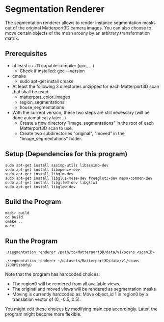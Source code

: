 # Segmentation Renderer
The segmentation renderer allows to render instance segmentation masks out of the original Matterport3D camera images. You can also choose to move certain objects of the mesh arouny by an arbitrary transformation matrix. 

## Prerequisites
- at least c++11 capable compiler (gcc, ...)
   - Check if installed: gcc --version
- cmake
   - sudo apt-get install cmake
- At least the following 3 directories unzipped for each Matterport3D scan that shall be used:
   - matterport_color_images
   - region_segmentations
   - house_segmentations
- With the current version, these two steps are still necessary (will be done automatically later...)
   - Create a new directory "image_segmentations" in the root of each Matterport3D scan to use.
   - Create two subdirectories "original", "moved" in the "image_segmentations" folder.

## Setup (Dependencies for this program)

    sudo apt-get install assimp-utils libassimp-dev
    sudo apt-get install libopencv-dev
    sudo apt-get install libglm-dev
    sudo apt-get install libglu1-mesa-dev freeglut3-dev mesa-common-dev
    sudo apt-get install libglfw3-dev libglfw3
    sudo apt-get install libglew-dev

## Build the Program
    mkdir build
    cd build
    cmake ..
    make

## Run the Program
    ./segmentation_renderer /path/to/Matterport3D/data/v1/scans <scanID>

    ./segmentation_renderer ~/datasets/Matterport3D/data/v1/scans 17DRP5sb8fyD
    
Note that the program has hardcoded choices: 
   - The region0 will be rendered from all available views.
   - The original and moved views will be rendered as segmentation masks
   - Moving is currently hardcoded as: Move object_id 1 in region0 by a translation vector of (0, -0.5, 0.5).

You might edit these choices by modifying main.cpp accordingly.
Later, the program might become more flexible.
